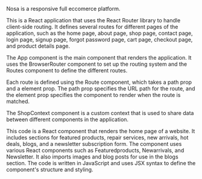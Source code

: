 Nosa is a responsive full eccomerce platform.

This is a React application that uses the React Router library to handle client-side routing. It defines several routes for different pages of the application, such as the home page, 
about page, shop page, contact page, login page, signup page, forgot password page, cart page, checkout page, and product details page.

The App component is the main component that renders the application. It uses the BrowserRouter component to set up the routing system and the Routes component to define the different routes.

Each route is defined using the Route component, which takes a path prop and a element prop. The path prop specifies the URL path for the route, and the element prop specifies the 
component to render when the route is matched.

The ShopContext component is a custom context that is used to share data between different components in the application.

This code is a React component that renders the home page of a website. It includes sections for featured products, repair services, new arrivals, hot deals, blogs, and a newsletter subscription form. The component uses various React components such as Featuredproducts, Newarrivals, and Newsletter. It also imports images and blog posts for use in the blogs section. The code is written in JavaScript and uses JSX syntax to define the component's structure and styling.
